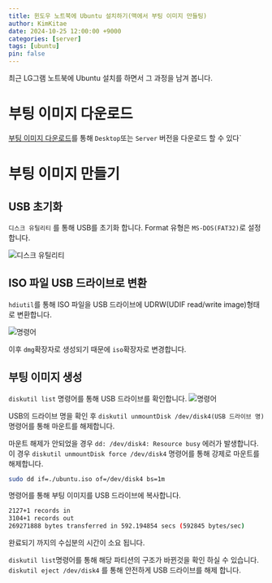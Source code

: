 ```yaml
---
title: 윈도우 노트북에 Ubuntu 설치하기(맥에서 부팅 이미지 만들팅)
author: KimKitae
date: 2024-10-25 12:00:00 +9000
categories: [server]
tags: [ubuntu]
pin: false
---
```


최근 LG그램 노트북에 Ubuntu 설치를 하면서 그 과정을 남겨 봅니다.

# 부팅 이미지 다운로드
[부팅 이미지 다운로드](https://ubuntu.com/download/server)를 통해 `Desktop`또는 `Server` 버전을 다운로드 할 수 있다`

# 부팅 이미지 만들기

## USB 초기화
`디스크 유틸리티` 를 통해 USB를 초기화 합니다.
Format 유형은 `MS-DOS(FAT32)`로 설정합니다.

![디스크 유틸리티](https://image.kimkitae.com/images/ubuntu%2Finitialize_usb.png?quality=50)

## ISO 파일 USB 드라이브로 변환
`hdiutil`를 통해 ISO 파일을 USB 드라이브에 UDRW(UDIF read/write image)형태로 변환합니다.

![명령어](https://image.kimkitae.com/images/ubuntu%2Fiso-convert.png?quality=50)

이후 `dmg`확장자로 생성되기 때문에 `iso`확장자로 변경합니다.

## 부팅 이미지 생성
`diskutil list` 명령어를 통해 USB 드라이브를 확인합니다.
![명령어](https://image.kimkitae.com/images/ubuntu%2Fdiskutil-list.png?quality=50)

USB의 드라이브 명을 확인 후 `diskutil unmountDisk /dev/disk4(USB 드라이브 명)` 명령어를 통해 마운트를 해제합니다.

마운트 해제가 안되었을 경우 `dd: /dev/disk4: Resource busy` 에러가 발생합니다.
이 경우 `diskutil unmountDisk force /dev/disk4` 명령어를 통해 강제로 마운트를 해제합니다.

```bash
sudo dd if=./ubuntu.iso of=/dev/disk4 bs=1m
```
명령어를 통해 부팅 이미지를 USB 드라이브에 복사합니다.

```bash
2127+1 records in
3104+1 records out
269271888 bytes transferred in 592.194854 secs (592845 bytes/sec)
```
완료되기 까지의 수십분의 시간이 소요 됩니다.

`diskutil list`명령어를 통해 해당 파티션의 구조가 바뀐것을 확인 하실 수 있습니다.
`diskutil eject /dev/disk4` 를 통해 안전하게 USB 드라이브를 해제 합니다.
